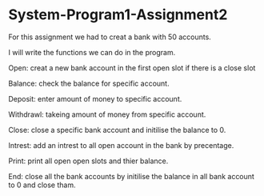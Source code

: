 # System-Program1-Assignment2

For this assignment we had to creat a bank with 50 accounts.

I will write the functions we can do in the program.

Open: creat a new bank account in the first open slot if there is a close slot

Balance: check the balance for specific account.

Deposit: enter amount of money to specific account.

Withdrawl: takeing amount of money from specific account.

Close: close a specific bank account and initilise the balance to 0.

Intrest: add an intrest to all open account in the bank by precentage.

Print: print all open open slots and thier balance.

End: close all the bank accounts by initilise the balance in all bank account to 0 and close tham.
